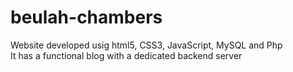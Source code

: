 # beulah-chambers
Website developed usig html5, CSS3, JavaScript, MySQL and Php <br>
It has a functional blog with a dedicated backend server

